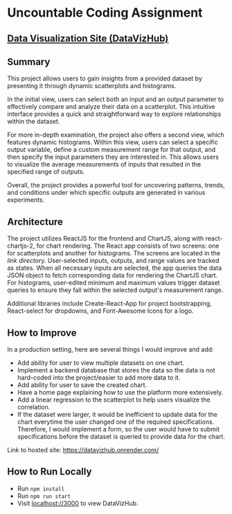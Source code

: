 # Uncountable Coding Assignment

## [Data Visualization Site (DataVizHub)](https://datavizhub.onrender.com/)

## Summary

This project allows users to gain insights from a provided dataset by presenting it through dynamic scatterplots and histograms.

In the initial view, users can select both an input and an output parameter to effectively compare and analyze their data on a scatterplot. This intuitive interface provides a quick and straightforward way to explore relationships within the dataset.

For more in-depth examination, the project also offers a second view, which features dynamic histograms. Within this view, users can select a specific output variable, define a custom measurement range for that output, and then specify the input parameters they are interested in. This allows users to visualize the average measurements of inputs that resulted in the specified range of outputs.

Overall, the project provides a powerful tool for uncovering patterns, trends, and conditions under which specific outputs are generated in various experiments.

## Architecture

The project utilizes ReactJS for the frontend and ChartJS, along with react-chartjs-2, for chart rendering. The React app consists of two screens: one for scatterplots and another for histograms. The screens are located in the *link directory.* User-selected inputs, outputs, and range values are tracked as states. When all necessary inputs are selected, the app queries the data JSON object to fetch corresponding data for rendering the ChartJS chart. For histograms, user-edited minimum and maximum values trigger dataset queries to ensure they fall within the selected output's measurement range. 

Additional libraries include Create-React-App for project bootstrapping, React-select for dropdowns, and Font-Awesome Icons for a logo.

## How to Improve

In a production setting, here are several things I would improve and add:

- Add ability for user to view multiple datasets on one chart.
- Implement a backend database that stores the data so the data is not hard-coded into the project/easier to add more data to it.
- Add ability for user to save the created chart.
- Have a home page explaining how to use the platform more extensively.
- Add a linear regression to the scatterplot to help users visualize the correlation.
- If the dataset were larger, it would be inefficient to update data for the chart everytime the user changed one of the required specifications. Therefore, I would implement a form, so the user would have to submit specifications before the dataset is queried to provide data for the chart.

Link to hosted site: https://datavizhub.onrender.com/

## How to Run Locally
- Run `npm install`
- Run `npm run start`
- Visit [localhost://3000](http://localhost3000/) to view DataVizHub.
